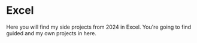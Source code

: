 # Excel
Here you will find my side projects from 2024 in Excel. You're going to find guided and my own projects in here. 
